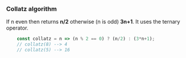 ### Collatz algorithm

If n even then returns **n/2** otherwise (n is odd) **3n+1**.
It uses the ternary operator.

``` js
    const collatz = n => (n % 2 == 0) ? (n/2) : (3*n+1); 
    // collatz(8) --> 4
    // collatz(5) --> 16

```